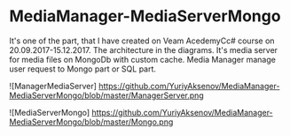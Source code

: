 # MediaManager-MediaServerMongo
It's one of the part, that I have created on Veam AcedemyCc# course on 20.09.2017-15.12.2017. The architecture in the diagrams.  It's media server for media files on MongoDb with custom cache. Media Manager manage user request to Mongo part or SQL part.

![ManagerMediaServer] https://github.com/YuriyAksenov/MediaManager-MediaServerMongo/blob/master/ManagerServer.png

![MediaServerMongo] https://github.com/YuriyAksenov/MediaManager-MediaServerMongo/blob/master/Mongo.png
